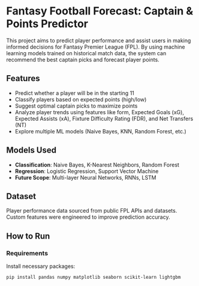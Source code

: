 # Fantasy Football Forecast: Captain & Points Predictor

This project aims to predict player performance and assist users in making informed decisions for Fantasy Premier League (FPL). By using machine learning models trained on historical match data, the system can recommend the best captain picks and forecast player points.

## Features

- Predict whether a player will be in the starting 11
- Classify players based on expected points (high/low)
- Suggest optimal captain picks to maximize points
- Analyze player trends using features like form, Expected Goals (xG), Expected Assists (xA), Fixture Difficulty Rating (FDR), and Net Transfers (NT)
- Explore multiple ML models (Naive Bayes, KNN, Random Forest, etc.)

## Models Used

- **Classification**: Naive Bayes, K-Nearest Neighbors, Random Forest
- **Regression**: Logistic Regression, Support Vector Machine
- **Future Scope**: Multi-layer Neural Networks, RNNs, LSTM

## Dataset

Player performance data sourced from public FPL APIs and datasets. Custom features were engineered to improve prediction accuracy.

## How to Run
### Requirements
Install necessary packages:
```bash
pip install pandas numpy matplotlib seaborn scikit-learn lightgbm
